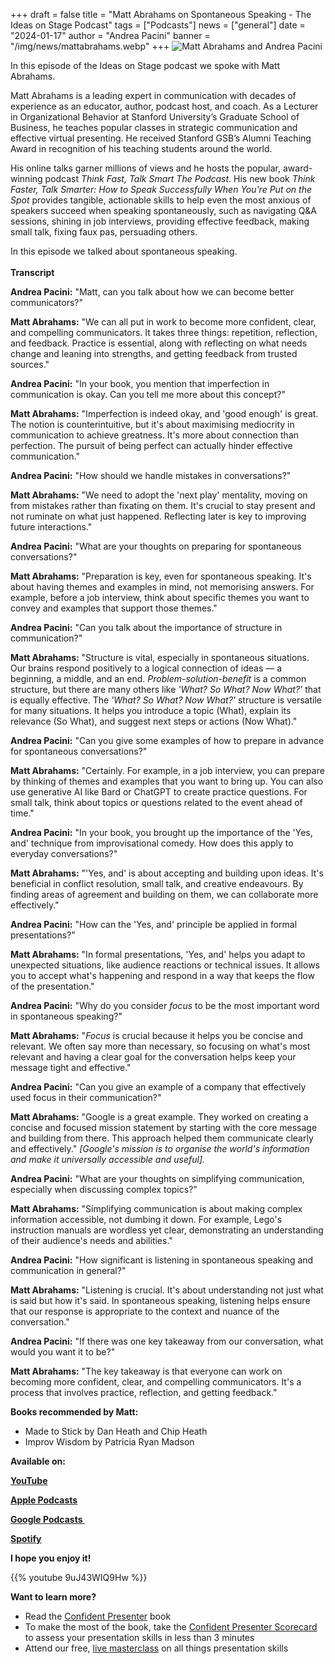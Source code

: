 +++
draft = false
title = "Matt Abrahams on Spontaneous Speaking - The Ideas on Stage Podcast"
tags = ["Podcasts"]
news = ["general"]
date = "2024-01-17"
author = "Andrea Pacini"
banner = "/img/news/mattabrahams.webp"
+++
![Matt Abrahams and Andrea Pacini](/img/news/mattabrahams.webp "Matt Abrahams and Andrea Pacini")

In this episode of the Ideas on Stage podcast we spoke with Matt Abrahams. 

Matt Abrahams is a leading expert in communication with decades of experience as an educator, author, podcast host, and coach. As a Lecturer in Organizational Behavior at Stanford University’s Graduate School of Business, he teaches popular classes in strategic communication and effective virtual presenting. He received Stanford GSB’s Alumni Teaching Award in recognition of his teaching students around the world.

His online talks garner millions of views and he hosts the popular, award-winning podcast *Think Fast, Talk Smart The Podcast*. His new book *Think Faster, Talk Smarter: How to Speak Successfully When You’re Put on the* *Spot* provides tangible, actionable skills to help even the most anxious of speakers succeed when speaking spontaneously, such as navigating Q&A sessions, shining in job interviews, providing effective feedback, making small talk, fixing faux pas, persuading others.

In this episode we talked about spontaneous speaking. \
\
**Transcript**

**Andrea Pacini:** "Matt, can you talk about how we can become better communicators?"

**Matt Abrahams:** "We can all put in work to become more confident, clear, and compelling communicators. It takes three things: repetition, reflection, and feedback. Practice is essential, along with reflecting on what needs change and leaning into strengths, and getting feedback from trusted sources."

**Andrea Pacini:** "In your book, you mention that imperfection in communication is okay. Can you tell me more about this concept?"

**Matt Abrahams:** "Imperfection is indeed okay, and 'good enough' is great. The notion is counterintuitive, but it's about maximising mediocrity in communication to achieve greatness. It's more about connection than perfection. The pursuit of being perfect can actually hinder effective communication."

**Andrea Pacini:** "How should we handle mistakes in conversations?"

**Matt Abrahams:** "We need to adopt the 'next play' mentality, moving on from mistakes rather than fixating on them. It's crucial to stay present and not ruminate on what just happened. Reflecting later is key to improving future interactions."

**Andrea Pacini:** "What are your thoughts on preparing for spontaneous conversations?"

**Matt Abrahams:** "Preparation is key, even for spontaneous speaking. It's about having themes and examples in mind, not memorising answers. For example, before a job interview, think about specific themes you want to convey and examples that support those themes."

**Andrea Pacini:** "Can you talk about the importance of structure in communication?"

**Matt Abrahams:** "Structure is vital, especially in spontaneous situations. Our brains respond positively to a logical connection of ideas — a beginning, a middle, and an end. *Problem-solution-benefit* is a common structure, but there are many others like *'What? So What? Now What?'* that is equally effective. The *'What? So What? Now What?'* structure is versatile for many situations. It helps you introduce a topic (What), explain its relevance (So What), and suggest next steps or actions (Now What)."

**Andrea Pacini:** "Can you give some examples of how to prepare in advance for spontaneous conversations?"

**Matt Abrahams:** "Certainly. For example, in a job interview, you can prepare by thinking of themes and examples that you want to bring up. You can also use generative AI like Bard or ChatGPT to create practice questions. For small talk, think about topics or questions related to the event ahead of time."

**Andrea Pacini:** "In your book, you brought up the importance of the 'Yes, and' technique from improvisational comedy. How does this apply to everyday conversations?"

**Matt Abrahams:** "'Yes, and' is about accepting and building upon ideas. It's beneficial in conflict resolution, small talk, and creative endeavours. By finding areas of agreement and building on them, we can collaborate more effectively."

**Andrea Pacini:** "How can the 'Yes, and' principle be applied in formal presentations?"

**Matt Abrahams:** "In formal presentations, 'Yes, and' helps you adapt to unexpected situations, like audience reactions or technical issues. It allows you to accept what's happening and respond in a way that keeps the flow of the presentation."

**Andrea Pacini:** "Why do you consider *focus* to be the most important word in spontaneous speaking?"

**Matt Abrahams:** "*Focus* is crucial because it helps you be concise and relevant. We often say more than necessary, so focusing on what's most relevant and having a clear goal for the conversation helps keep your message tight and effective."

**Andrea Pacini:** "Can you give an example of a company that effectively used focus in their communication?"

**Matt Abrahams:** "Google is a great example. They worked on creating a concise and focused mission statement by starting with the core message and building from there. This approach helped them communicate clearly and effectively." *\[Google's mission is to organise the world's information and make it universally accessible and useful].*

**Andrea Pacini:** "What are your thoughts on simplifying communication, especially when discussing complex topics?"

**Matt Abrahams:** "Simplifying communication is about making complex information accessible, not dumbing it down. For example, Lego's instruction manuals are wordless yet clear, demonstrating an understanding of their audience's needs and abilities."

**Andrea Pacini:** "How significant is listening in spontaneous speaking and communication in general?"

**Matt Abrahams:** "Listening is crucial. It's about understanding not just what is said but how it's said. In spontaneous speaking, listening helps ensure that our response is appropriate to the context and nuance of the conversation."

**Andrea Pacini:** "If there was one key takeaway from our conversation, what would you want it to be?"

**Matt Abrahams:** "The key takeaway is that everyone can work on becoming more confident, clear, and compelling communicators. It's a process that involves practice, reflection, and getting feedback."

**Books recommended by Matt:** 

* Made to Stick by Dan Heath and Chip Heath 
* Improv Wisdom by Patricia Ryan Madson 

**Available on:** 



**[YouTube](https://youtu.be/9uJ43WIQ9Hw)**



**[Apple Podcasts](https://podcasts.apple.com/gb/podcast/55-matt-abrahams-on-spontaneous-speaking-the-ideas-on/id1618778519?i=1000641969247)**



**[Google Podcasts ](https://podcasts.google.com/feed/aHR0cHM6Ly9hbmNob3IuZm0vcy8xYTRjNGFjYy9wb2RjYXN0L3Jzcw/episode/YjU2MzQzYTYtOWQyOS00M2NmLTk1MGMtNjA4MmYwY2RlM2Mx?sa=X&ved=0CAUQkfYCahcKEwiQ75nysuSDAxUAAAAAHQAAAAAQAQ)**



**[Spotify](https://open.spotify.com/episode/2zMcuqwAxIr0XCTYRephtl)**



**I hope you enjoy it!**



{{% youtube 9uJ43WIQ9Hw %}}

**Want to learn more?** 

* Read the [Confident Presenter](https://amzn.eu/d/bKswMEe) book
* To make the most of the book, take the [Confident Presenter Scorecard](https://ideasonstage.com/score) to assess your presentation skills in less than 3 minutes
* Attend our free, [live masterclass](http://ideasonstageuk.eventbrite.com/) on all things presentation skills